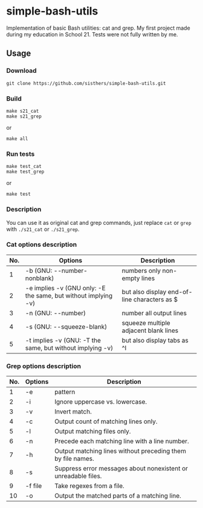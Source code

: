 # simple-bash-utils
Implementation of basic Bash utilities: cat and grep. My first project made during my education in School 21.
Tests were not fully written by me.

## Usage
### Download
```
git clone https://github.com/sisthers/simple-bash-utils.git
```
### Build
```
make s21_cat
make s21_grep
```
or
```
make all
```
### Run tests
```
make test_cat
make test_grep
```
or
```
make test
```
### Description
You can use it as original cat and grep commands, just replace ```cat``` or ```grep``` with ```./s21_cat``` or ```./s21_grep```.

### Cat options description
| No. | Options | Description |
| ------ | ------ | ------ |
| 1 | -b (GNU: --number-nonblank) | numbers only non-empty lines |
| 2 | -e implies -v (GNU only: -E the same, but without implying -v) | but also display end-of-line characters as $  |
| 3 | -n (GNU: --number) | number all output lines |
| 4 | -s (GNU: --squeeze-blank) | squeeze multiple adjacent blank lines |
| 5 | -t implies -v (GNU: -T the same, but without implying -v) | but also display tabs as ^I  |

### Grep options description
| No. | Options | Description |
| ------ | ------ | ------ |
| 1 | -e | pattern |
| 2 | -i | Ignore uppercase vs. lowercase.  |
| 3 | -v | Invert match. |
| 4 | -c | Output count of matching lines only. |
| 5 | -l | Output matching files only.  |
| 6 | -n | Precede each matching line with a line number. |
| 7 | -h | Output matching lines without preceding them by file names. |
| 8 | -s | Suppress error messages about nonexistent or unreadable files. |
| 9 | -f file | Take regexes from a file. |
| 10 | -o | Output the matched parts of a matching line. |
